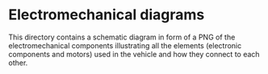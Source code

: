 Electromechanical diagrams
====

This directory contains a schematic diagram in form of a PNG of the electromechanical components illustrating all the elements (electronic components and motors) used in the vehicle and how they connect to each other.
